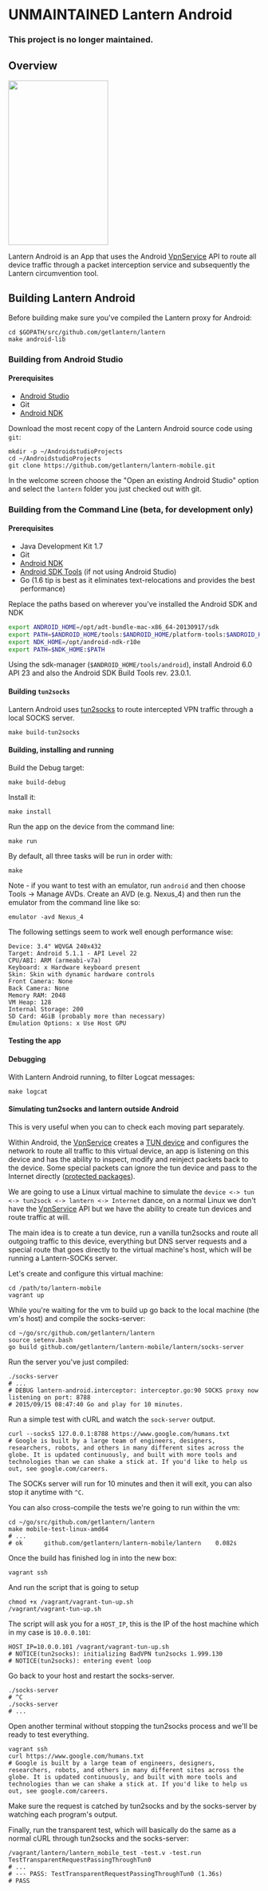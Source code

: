 # **UNMAINTAINED** Lantern Android

### This project is no longer maintained.

## Overview

<img src="screenshots/screenshot1.png" height="330px" width="200px">

Lantern Android is an App that uses the Android [VpnService][4] API to route
all device traffic through a packet interception service and subsequently the
Lantern circumvention tool.

## Building Lantern Android

Before building make sure you've compiled the Lantern proxy for Android:

```
cd $GOPATH/src/github.com/getlantern/lantern
make android-lib
```

### Building from Android Studio

#### Prerequisites

* [Android Studio][1]
* Git
* [Android NDK][2]

Download the most recent copy of the Lantern Android source code using `git`:

```
mkdir -p ~/AndroidstudioProjects
cd ~/AndroidstudioProjects
git clone https://github.com/getlantern/lantern-mobile.git
```

In the welcome screen choose the "Open an existing Android Studio" option and
select the `lantern` folder you just checked out with git.

### Building from the Command Line (beta, for development only)

#### Prerequisites

* Java Development Kit 1.7
* Git
* [Android NDK][2]
* [Android SDK Tools][4] (if not using Android Studio)
* Go (1.6 tip is best as it eliminates text-relocations and provides the best performance)

Replace the paths based on wherever you've installed the Android SDK and NDK

```bash
export ANDROID_HOME=/opt/adt-bundle-mac-x86_64-20130917/sdk
export PATH=$ANDROID_HOME/tools:$ANDROID_HOME/platform-tools:$ANDROID_HOME/build-tools/23.0.2/:$PATH
export NDK_HOME=/opt/android-ndk-r10e
export PATH=$NDK_HOME:$PATH
```

Using the sdk-manager (`$ANDROID_HOME/tools/android`), install Android 6.0 API
23 and also the Android SDK Build Tools rev. 23.0.1.

#### Building `tun2socks`

Lantern Android uses [tun2socks][3] to route intercepted VPN traffic through a
local SOCKS server.

```
make build-tun2socks
```

#### Building, installing and running

Build the Debug target:

```
make build-debug
```

Install it:

```
make install
```

Run the app on the device from the command line:

```
make run
```

By default, all three tasks will be run in order with:

```
make
```

Note - if you want to test with an emulator, run `android` and then choose
Tools -> Manage AVDs.  Create an AVD (e.g. Nexus_4) and then run the emulator
from the command line like so:

```
emulator -avd Nexus_4
```

The following settings seem to work well enough performance wise:

```
Device: 3.4" WQVGA 240x432
Target: Android 5.1.1 - API Level 22
CPU/ABI: ARM (armeabi-v7a)
Keyboard: x Hardware keyboard present
Skin: Skin with dynamic hardware controls
Front Camera: None
Back Camera: None
Memory RAM: 2048
VM Heap: 128
Internal Storage: 200
SD Card: 4GiB (probably more than necessary)
Emulation Options: x Use Host GPU
```

#### Testing the app

#### Debugging

With Lantern Android running, to filter Logcat messages:

```
make logcat
```

#### Simulating tun2socks and lantern outside Android

This is very useful when you can to check each moving part separately.

Within Android, the [VpnService][4] creates a [TUN device][5] and configures
the network to route all traffic to this virtual device, an app is listening on
this device and has the ability to inspect, modify and reinject packets back to
the device. Some special packets can ignore the tun device and pass to the
Internet directly ([protected packages][6]).

We are going to use a Linux virtual machine to simulate the `device <-> tun <->
tun2sock <-> lantern <-> Internet` dance, on a normal Linux we don't have the
[VpnService][4] API but we have the ability to create tun devices and route
traffic at will.

The main idea is to create a tun device, run a vanilla tun2socks and route all
outgoing traffic to this device, everything but DNS server requests and a
special route that goes directly to the virtual machine's host, which will be
running a Lantern-SOCKs server.

Let's create and configure this virtual machine:

```
cd /path/to/lantern-mobile
vagrant up
```

While you're waiting for the vm to build up go back to the local machine (the
vm's host) and compile the socks-server:

```
cd ~/go/src/github.com/getlantern/lantern
source setenv.bash
go build github.com/getlantern/lantern-mobile/lantern/socks-server
```

Run the server you've just compiled:

```
./socks-server
# ...
# DEBUG lantern-android.interceptor: interceptor.go:90 SOCKS proxy now listening on port: 8788
# 2015/09/15 08:47:40 Go and play for 10 minutes.
```

Run a simple test with cURL and watch the `sock-server` output.

```
curl --socks5 127.0.0.1:8788 https://www.google.com/humans.txt
# Google is built by a large team of engineers, designers, researchers, robots, and others in many different sites across the globe. It is updated continuously, and built with more tools and technologies than we can shake a stick at. If you'd like to help us out, see google.com/careers.
```

The SOCKs server will run for 10 minutes and then it will exit, you can also
stop it anytime with `^C`.

You can also cross-compile the tests we're going to run within the vm:

```
cd ~/go/src/github.com/getlantern/lantern
make mobile-test-linux-amd64
# ...
# ok      github.com/getlantern/lantern-mobile/lantern    0.082s
```

Once the build has finished log in into the new box:

```
vagrant ssh
```

And run the script that is going to setup

```
chmod +x /vagrant/vagrant-tun-up.sh
/vagrant/vagrant-tun-up.sh
```

The script will ask you for a `HOST_IP`, this is the IP of the host machine
which in my case is `10.0.0.101`:

```
HOST_IP=10.0.0.101 /vagrant/vagrant-tun-up.sh
# NOTICE(tun2socks): initializing BadVPN tun2socks 1.999.130
# NOTICE(tun2socks): entering event loop
```

Go back to your host and restart the socks-server.

```
./socks-server
# ^C
./socks-server
# ...
```

Open another terminal without stopping the tun2socks process and we'll be ready
to test everything.

```
vagrant ssh
curl https://www.google.com/humans.txt
# Google is built by a large team of engineers, designers, researchers, robots, and others in many different sites across the globe. It is updated continuously, and built with more tools and technologies than we can shake a stick at. If you'd like to help us out, see google.com/careers.
```

Make sure the request is catched by tun2socks and by the socks-server by
watching each program's output.

Finally, run the transparent test, which will basically do the same as a normal
cURL through tun2socks and the socks-server:

```
/vagrant/lantern/lantern_mobile_test -test.v -test.run TestTransparentRequestPassingThroughTun0
# ...
# --- PASS: TestTransparentRequestPassingThroughTun0 (1.36s)
# PASS
```

[1]: http://developer.android.com/tools/studio/index.html
[2]: https://developer.android.com/ndk/downloads/index.html#download
[3]: https://code.google.com/p/badvpn/wiki/tun2socks
[4]: http://developer.android.com/reference/android/net/VpnService.html
[5]: https://www.kernel.org/doc/Documentation/networking/tuntap.txt
[6]: http://developer.android.com/reference/android/net/VpnService.html#protect(int)
[7]: http://developer.android.com/sdk/index.html#Other
